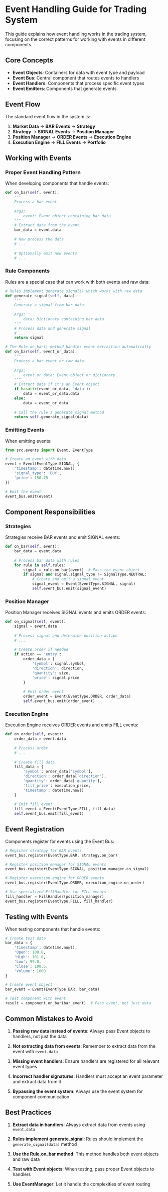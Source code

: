 # Event Handling Guide for Trading System

This guide explains how event handling works in the trading system, focusing on the correct patterns for working with events in different components.

## Core Concepts

- **Event Objects**: Containers for data with event type and payload
- **Event Bus**: Central component that routes events to handlers
- **Event Handlers**: Components that process specific event types
- **Event Emitters**: Components that generate events

## Event Flow

The standard event flow in the system is:

1. **Market Data** → **BAR Events** → **Strategy**
2. **Strategy** → **SIGNAL Events** → **Position Manager**
3. **Position Manager** → **ORDER Events** → **Execution Engine**
4. **Execution Engine** → **FILL Events** → **Portfolio**

## Working with Events

### Proper Event Handling Pattern

When developing components that handle events:

```python
def on_bar(self, event):
    """
    Process a bar event.
    
    Args:
        event: Event object containing bar data
    """
    # Extract data from the event
    bar_data = event.data
    
    # Now process the data
    # ...
    
    # Optionally emit new events
    # ...
```

### Rule Components

Rules are a special case that can work with both events and raw data:

```python
# Rules implement generate_signal() which works with raw data
def generate_signal(self, data):
    """
    Generate a signal from bar data.
    
    Args:
        data: Dictionary containing bar data
    """
    # Process data and generate signal
    # ...
    return signal

# The Rule.on_bar() method handles event extraction automatically
def on_bar(self, event_or_data):
    """
    Process a bar event or raw data.
    
    Args:
        event_or_data: Event object or dictionary
    """
    # Extract data if it's an Event object
    if hasattr(event_or_data, 'data'):
        data = event_or_data.data
    else:
        data = event_or_data
        
    # Call the rule's generate_signal method
    return self.generate_signal(data)
```

### Emitting Events

When emitting events:

```python
from src.events import Event, EventType

# Create an event with data
event = Event(EventType.SIGNAL, {
    'timestamp': datetime.now(),
    'signal_type': 'BUY',
    'price': 150.75
})

# Emit the event
event_bus.emit(event)
```

## Component Responsibilities

### Strategies

Strategies receive BAR events and emit SIGNAL events:

```python
def on_bar(self, event):
    bar_data = event.data
    
    # Process bar data with rules
    for rule in self.rules:
        signal = rule.on_bar(event)  # Pass the event object
        if signal and signal.signal_type != SignalType.NEUTRAL:
            # Create and emit a signal event
            signal_event = Event(EventType.SIGNAL, signal)
            self.event_bus.emit(signal_event)
```

### Position Manager

Position Manager receives SIGNAL events and emits ORDER events:

```python
def on_signal(self, event):
    signal = event.data
    
    # Process signal and determine position action
    # ...
    
    # Create order if needed
    if action == 'entry':
        order_data = {
            'symbol': signal.symbol,
            'direction': direction,
            'quantity': size,
            'price': signal.price
        }
        
        # Emit order event
        order_event = Event(EventType.ORDER, order_data)
        self.event_bus.emit(order_event)
```

### Execution Engine

Execution Engine receives ORDER events and emits FILL events:

```python
def on_order(self, event):
    order_data = event.data
    
    # Process order
    # ...
    
    # Create fill data
    fill_data = {
        'symbol': order_data['symbol'],
        'direction': order_data['direction'],
        'quantity': order_data['quantity'],
        'fill_price': execution_price,
        'timestamp': datetime.now()
    }
    
    # Emit fill event
    fill_event = Event(EventType.FILL, fill_data)
    self.event_bus.emit(fill_event)
```

## Event Registration

Components register for events using the Event Bus:

```python
# Register strategy for BAR events
event_bus.register(EventType.BAR, strategy.on_bar)

# Register position manager for SIGNAL events
event_bus.register(EventType.SIGNAL, position_manager.on_signal)

# Register execution engine for ORDER events
event_bus.register(EventType.ORDER, execution_engine.on_order)

# Use specialized FillHandler for FILL events
fill_handler = FillHandler(position_manager)
event_bus.register(EventType.FILL, fill_handler)
```

## Testing with Events

When testing components that handle events:

```python
# Create test data
bar_data = {
    'timestamp': datetime.now(),
    'Open': 100.0,
    'High': 101.0,
    'Low': 99.0,
    'Close': 100.5,
    'Volume': 1000
}

# Create event object
bar_event = Event(EventType.BAR, bar_data)

# Test component with event
result = component.on_bar(bar_event)  # Pass event, not just data
```

## Common Mistakes to Avoid

1. **Passing raw data instead of events**: Always pass Event objects to handlers, not just the data

2. **Not extracting data from events**: Remember to extract data from the event with `event.data`

3. **Missing event handlers**: Ensure handlers are registered for all relevant event types

4. **Incorrect handler signatures**: Handlers must accept an event parameter and extract data from it

5. **Bypassing the event system**: Always use the event system for component communication

## Best Practices

1. **Extract data in handlers**: Always extract data from events using `event.data`

2. **Rules implement generate_signal**: Rules should implement the `generate_signal(data)` method

3. **Use the Rule.on_bar method**: This method handles both event objects and raw data

4. **Test with Event objects**: When testing, pass proper Event objects to handlers

5. **Use EventManager**: Let it handle the complexities of event routing